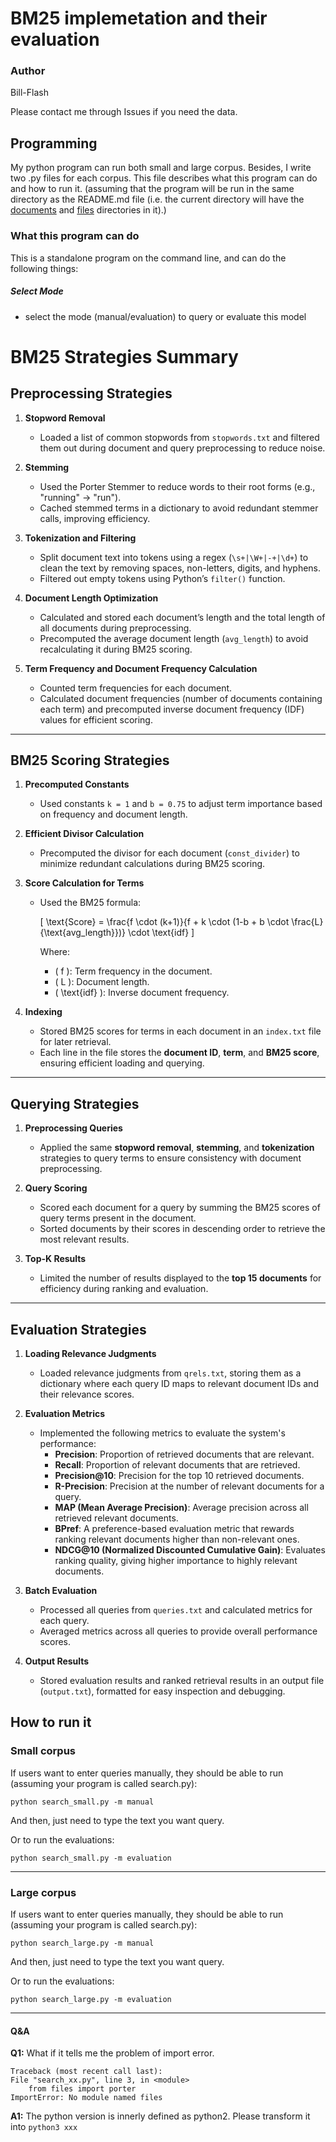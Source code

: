 # BM25 implemetation and their evaluation
### Author
Bill-Flash

Please contact me through Issues if you need the data.

## Programming

My python program can run both small and large corpus. Besides, I write two .py files for each corpus. 
This file describes what this program can do and how to run it. (assuming that the program will be run in the same directory as the README.md file (i.e. the current directory will have the [documents](documents) and [files](files) directories in it).)

### What this program can do
This is a standalone program on the command line, and can do the following things:

##### Select Mode
* select the mode (manual/evaluation) to query or evaluate this model

# **BM25 Strategies Summary**

## **Preprocessing Strategies**

1. **Stopword Removal**  
   - Loaded a list of common stopwords from `stopwords.txt` and filtered them out during document and query preprocessing to reduce noise.

2. **Stemming**  
   - Used the Porter Stemmer to reduce words to their root forms (e.g., "running" → "run").
   - Cached stemmed terms in a dictionary to avoid redundant stemmer calls, improving efficiency.

3. **Tokenization and Filtering**  
   - Split document text into tokens using a regex (`\s+|\W+|-+|\d+`) to clean the text by removing spaces, non-letters, digits, and hyphens.  
   - Filtered out empty tokens using Python’s `filter()` function.

4. **Document Length Optimization**  
   - Calculated and stored each document’s length and the total length of all documents during preprocessing.  
   - Precomputed the average document length (`avg_length`) to avoid recalculating it during BM25 scoring.

5. **Term Frequency and Document Frequency Calculation**  
   - Counted term frequencies for each document.  
   - Calculated document frequencies (number of documents containing each term) and precomputed inverse document frequency (IDF) values for efficient scoring.

---

## **BM25 Scoring Strategies**

1. **Precomputed Constants**  
   - Used constants `k = 1` and `b = 0.75` to adjust term importance based on frequency and document length.

2. **Efficient Divisor Calculation**  
   - Precomputed the divisor for each document (`const_divider`) to minimize redundant calculations during BM25 scoring.

3. **Score Calculation for Terms**  
   - Used the BM25 formula:  

     \[
     \text{Score} = \frac{f \cdot (k+1)}{f + k \cdot (1-b + b \cdot \frac{L}{\text{avg\_length}})} \cdot \text{idf}
     \]

     Where:  
     - \( f \): Term frequency in the document.  
     - \( L \): Document length.  
     - \( \text{idf} \): Inverse document frequency.

4. **Indexing**  
   - Stored BM25 scores for terms in each document in an `index.txt` file for later retrieval.  
   - Each line in the file stores the **document ID**, **term**, and **BM25 score**, ensuring efficient loading and querying.

---

## **Querying Strategies**

1. **Preprocessing Queries**  
   - Applied the same **stopword removal**, **stemming**, and **tokenization** strategies to query terms to ensure consistency with document preprocessing.

2. **Query Scoring**  
   - Scored each document for a query by summing the BM25 scores of query terms present in the document.  
   - Sorted documents by their scores in descending order to retrieve the most relevant results.

3. **Top-K Results**  
   - Limited the number of results displayed to the **top 15 documents** for efficiency during ranking and evaluation.

---

## **Evaluation Strategies**

1. **Loading Relevance Judgments**  
   - Loaded relevance judgments from `qrels.txt`, storing them as a dictionary where each query ID maps to relevant document IDs and their relevance scores.

2. **Evaluation Metrics**  
   - Implemented the following metrics to evaluate the system's performance:
     - **Precision**: Proportion of retrieved documents that are relevant.  
     - **Recall**: Proportion of relevant documents that are retrieved.  
     - **Precision@10**: Precision for the top 10 retrieved documents.  
     - **R-Precision**: Precision at the number of relevant documents for a query.  
     - **MAP (Mean Average Precision)**: Average precision across all retrieved relevant documents.  
     - **BPref**: A preference-based evaluation metric that rewards ranking relevant documents higher than non-relevant ones.  
     - **NDCG@10 (Normalized Discounted Cumulative Gain)**: Evaluates ranking quality, giving higher importance to highly relevant documents.

3. **Batch Evaluation**  
   - Processed all queries from `queries.txt` and calculated metrics for each query.  
   - Averaged metrics across all queries to provide overall performance scores.

4. **Output Results**  
   - Stored evaluation results and ranked retrieval results in an output file (`output.txt`), formatted for easy inspection and debugging.

## How to run it
### Small corpus
If users want to enter queries manually, they should be able to run (assuming your program is called search.py):

``python search_small.py -m manual``

And then, just need to type the text you want query.

Or to run the evaluations:

``python search_small.py -m evaluation``
***
### Large corpus
If users want to enter queries manually, they should be able to run (assuming your program is called search.py):

``python search_large.py -m manual``

And then, just need to type the text you want query.


Or to run the evaluations:

``python search_large.py -m evaluation``

***
#### Q&A
**Q1:** What if it tells me the problem of import error.

```
Traceback (most recent call last):
File "search_xx.py", line 3, in <module>
    from files import porter
ImportError: No module named files
```
**A1:** The python version is innerly defined as python2. Please transform it into ``python3 xxx``
